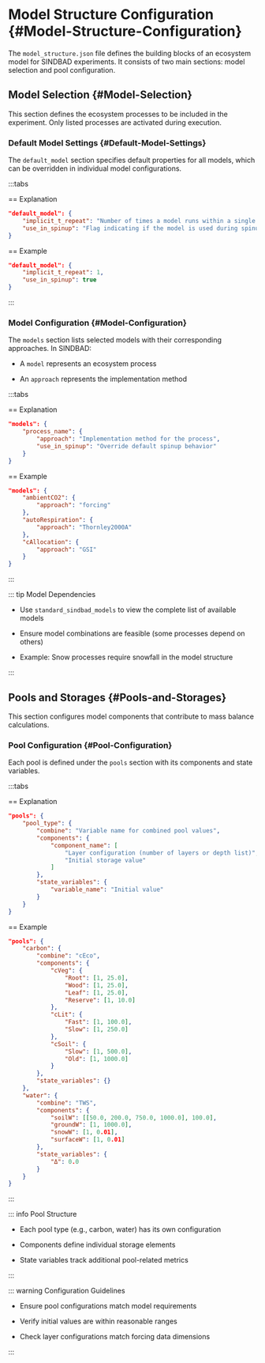 
# Model Structure Configuration {#Model-Structure-Configuration}

The `model_structure.json` file defines the building blocks of an ecosystem model for SINDBAD experiments. It consists of two main sections: model selection and pool configuration.

## Model Selection {#Model-Selection}

This section defines the ecosystem processes to be included in the experiment. Only listed processes are activated during execution.

### Default Model Settings {#Default-Model-Settings}

The `default_model` section specifies default properties for all models, which can be overridden in individual model configurations.

:::tabs

== Explanation

```json
"default_model": {
    "implicit_t_repeat": "Number of times a model runs within a single time step",
    "use_in_spinup": "Flag indicating if the model is used during spinup"
}
```


== Example

```json
"default_model": {
    "implicit_t_repeat": 1,
    "use_in_spinup": true
}
```


:::

### Model Configuration {#Model-Configuration}

The `models` section lists selected models with their corresponding approaches. In SINDBAD:
- A `model` represents an ecosystem process
  
- An `approach` represents the implementation method
  

:::tabs

== Explanation

```json
"models": {
    "process_name": {
        "approach": "Implementation method for the process",
        "use_in_spinup": "Override default spinup behavior"
    }
}
```


== Example

```json
"models": {
    "ambientCO2": {
        "approach": "forcing"
    },
    "autoRespiration": {
        "approach": "Thornley2000A"
    },
    "cAllocation": {
        "approach": "GSI"
    }
}
```


:::

::: tip Model Dependencies
- Use `standard_sindbad_models` to view the complete list of available models
  
- Ensure model combinations are feasible (some processes depend on others)
  
- Example: Snow processes require snowfall in the model structure
  

:::

## Pools and Storages {#Pools-and-Storages}

This section configures model components that contribute to mass balance calculations.

### Pool Configuration {#Pool-Configuration}

Each pool is defined under the `pools` section with its components and state variables.

:::tabs

== Explanation

```json
"pools": {
    "pool_type": {
        "combine": "Variable name for combined pool values",
        "components": {
            "component_name": [
                "Layer configuration (number of layers or depth list)",
                "Initial storage value"
            ]
        },
        "state_variables": {
            "variable_name": "Initial value"
        }
    }
}
```


== Example

```json
"pools": {
    "carbon": {
        "combine": "cEco",
        "components": {
            "cVeg": {
                "Root": [1, 25.0],
                "Wood": [1, 25.0],
                "Leaf": [1, 25.0],
                "Reserve": [1, 10.0]
            },
            "cLit": {
                "Fast": [1, 100.0],
                "Slow": [1, 250.0]
            },
            "cSoil": {
                "Slow": [1, 500.0],
                "Old": [1, 1000.0]
            }
        },
        "state_variables": {}
    },
    "water": {
        "combine": "TWS",
        "components": {
            "soilW": [[50.0, 200.0, 750.0, 1000.0], 100.0],
            "groundW": [1, 1000.0],
            "snowW": [1, 0.01],
            "surfaceW": [1, 0.01]
        },
        "state_variables": {
            "Δ": 0.0
        }
    }
}
```


:::

::: info Pool Structure
- Each pool type (e.g., carbon, water) has its own configuration
  
- Components define individual storage elements
  
- State variables track additional pool-related metrics
  

:::

::: warning Configuration Guidelines
- Ensure pool configurations match model requirements
  
- Verify initial values are within reasonable ranges
  
- Check layer configurations match forcing data dimensions
  

:::
